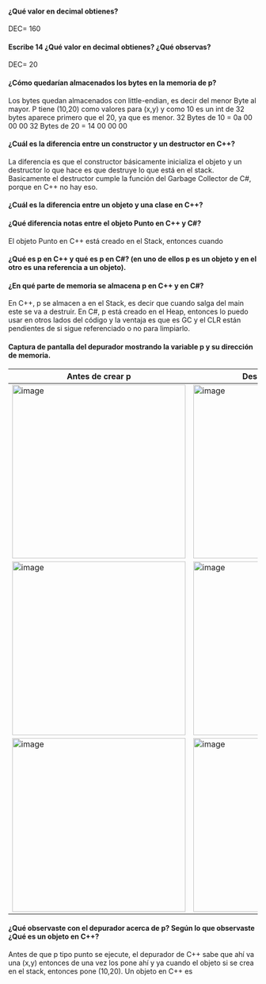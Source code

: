 #### ¿Qué valor en decimal obtienes? 
DEC= 160

#### Escribe 14 ¿Qué valor en decimal obtienes? ¿Qué observas?
DEC= 20

#### ¿Cómo quedarían almacenados los bytes en la memoria de p?
Los bytes quedan almacenados con little-endian, es decir del menor Byte al mayor. P tiene (10,20) como valores para (x,y) y como 10 es un int de 32 bytes aparece primero que el 20, ya que es menor.
32 Bytes de 10 = 0a 00 00 00 
32 Bytes de 20 = 14 00 00 00

#### ¿Cuál es la diferencia entre un constructor y un destructor en C++?
La diferencia es que el constructor básicamente inicializa el objeto y un destructor lo que hace es que destruye lo que está en el stack. Basicamente el destructor cumple la función del Garbage Collector de C#, porque en C++ no hay eso.

#### ¿Cuál es la diferencia entre un objeto y una clase en C++?


#### ¿Qué diferencia notas entre el objeto Punto en C++ y C#?
El objeto Punto en C++ está creado en el Stack, entonces cuando 

#### ¿Qué es p en C++ y qué es p en C#? (en uno de ellos p es un objeto y en el otro es una referencia a un objeto).
#### ¿En qué parte de memoria se almacena p en C++ y en C#?
En C++, p se almacen a en el Stack, es decir que cuando salga del main este se va a destruir. En C#, p está creado en el Heap, entonces lo puedo usar en otros lados del código y la ventaja es que es GC y el CLR están pendientes de si sigue referenciado o no para limpiarlo.

#### Captura de pantalla del depurador mostrando la variable p y su dirección de memoria.

| Antes de crear p  | Despues de crear p |
| ------------- | ------------- |
| <img width="350" alt="image" src="https://github.com/user-attachments/assets/bba8237b-e40d-419d-a7be-69e5f3fce63b" /> | <img width="350" alt="image" src="https://github.com/user-attachments/assets/785e612b-037a-417b-8b8f-78185e7a26a4" /> | 
| <img width="350" alt="image" src="https://github.com/user-attachments/assets/9788f4ca-6a89-4189-80be-7038a2622fa2" /> | <img width="350" alt="image" src="https://github.com/user-attachments/assets/bfc90576-4162-47c1-9b8b-483354b1ef7e" /> |
| <img width="350" alt="image" src="https://github.com/user-attachments/assets/c16d6ae3-609d-4df8-a198-99d5d4756590" /> | <img width="350" alt="image" src="https://github.com/user-attachments/assets/1cf1d4b7-4a9d-4072-85c7-c3f750fde1a4" /> |

#### ¿Qué observaste con el depurador acerca de p? Según lo que observaste ¿Qué es un objeto en C++?
Antes de que p tipo punto se ejecute, el depurador de C++ sabe que ahí va una (x,y) entonces de una vez los pone ahí y ya cuando el objeto si se crea en el stack, entonces pone (10,20).
Un objeto en C++ es 
